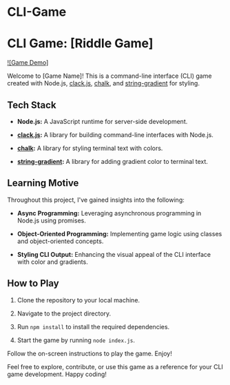 # CLI-Game
# CLI Game: [Riddle Game]

[![Game Demo]](./Assets/CLI.mp4)

Welcome to [Game Name]! This is a command-line interface (CLI) game created with Node.js, [clack.js](https://github.com/jlevy/clack), [chalk](https://github.com/chalk/chalk), and [string-gradient](https://github.com/bokub/string-gradient) for styling.

## Tech Stack

- **Node.js:** A JavaScript runtime for server-side development.
  
- **[clack.js](https://github.com/jlevy/clack):** A library for building command-line interfaces with Node.js.
  
- **[chalk](https://github.com/chalk/chalk):** A library for styling terminal text with colors.
  
- **[string-gradient](https://github.com/bokub/string-gradient):** A library for adding gradient color to terminal text.

## Learning Motive

Throughout this project, I've gained insights into the following:

- **Async Programming:** Leveraging asynchronous programming in Node.js using promises.
  
- **Object-Oriented Programming:** Implementing game logic using classes and object-oriented concepts.
  
- **Styling CLI Output:** Enhancing the visual appeal of the CLI interface with color and gradients.

## How to Play

1. Clone the repository to your local machine.

2. Navigate to the project directory.

3. Run `npm install` to install the required dependencies.

4. Start the game by running `node index.js`.

Follow the on-screen instructions to play the game. Enjoy!

Feel free to explore, contribute, or use this game as a reference for your CLI game development. Happy coding!

